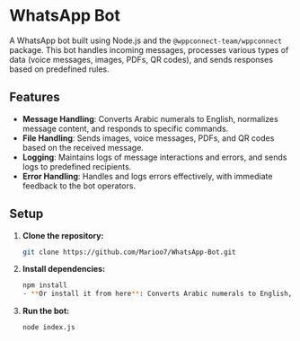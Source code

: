 # WhatsApp Bot

A WhatsApp bot built using Node.js and the `@wppconnect-team/wppconnect` package. This bot handles incoming messages, processes various types of data (voice messages, images, PDFs, QR codes), and sends responses based on predefined rules.

## Features

- **Message Handling**: Converts Arabic numerals to English, normalizes message content, and responds to specific commands.
- **File Handling**: Sends images, voice messages, PDFs, and QR codes based on the received message.
- **Logging**: Maintains logs of message interactions and errors, and sends logs to predefined recipients.
- **Error Handling**: Handles and logs errors effectively, with immediate feedback to the bot operators.

## Setup

1. **Clone the repository:**

   ```bash
   git clone https://github.com/Marioo7/WhatsApp-Bot.git
   ```

2. **Install dependencies:**

   ```bash
   npm install
   - **Or install it from here**: Converts Arabic numerals to English, normalizes
   ```

3. **Run the bot:**
   ```bash
   node index.js
   ```
